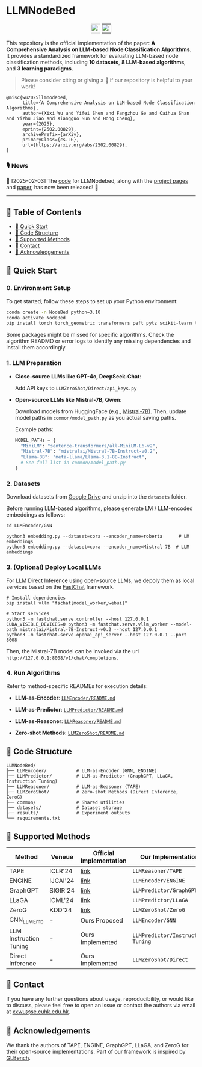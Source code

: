 # LLMNodeBed
<p align="center">
   <a href="https://llmnodebed.github.io/"><img src="https://img.shields.io/badge/🌐-Website-red" height="25"></a>
  <a href=""><img src="https://img.shields.io/badge/📝-Paper-blue" height="25"></a>
</p>

This repository is the official implementation of the paper: **A Comprehensive Analysis on LLM-based Node Classification Algorithms**. It provides a standardized framework for evaluating LLM-based node classification methods, including **10 datasets**, **8 LLM-based algorithms**, and **3 learning paradigms**. 


> Please consider citing or giving a 🌟 if our repository is helpful to your work!


```bibtext
@misc{wu2025llmnodebed,
      title={A Comprehensive Analysis on LLM-based Node Classification Algorithms}, 
      author={Xixi Wu and Yifei Shen and Fangzhou Ge and Caihua Shan and Yizhu Jiao and Xiangguo Sun and Hong Cheng},
      year={2025},
      eprint={2502.00829},
      archivePrefix={arXiv},
      primaryClass={cs.LG},
      url={https://arxiv.org/abs/2502.00829}, 
}
```

### 🎙️ News 

📅 [2025-02-03] The [code](https://github.com/WxxShirley/LLMNodeBed) for LLMNodebed, along with the [project pages](https://llmnodebed.github.io/) and [paper](), has now been released! 🧨


---



## 📝 Table of Contents
- [🚀 Quick Start](#-quick-start)
- [📖 Code Structure](#-code-structure)
- [🔧 Supported Methods](#-supported-methods)
- [📮 Contact](#-contact)
- [🙏 Acknowledgements](#-acknowledgements)



## 🚀 Quick Start 

### 0. Environment Setup
To get started, follow these steps to set up your Python environment: 

```bash
conda create -n NodeBed python=3.10
conda activate NodeBed
pip install torch torch_geometric transformers peft pytz scikit-learn torch_scatter torch_sparse
```

Some packages might be missed for specific algorithms. Check the algorithm READMD or error logs to identify any missing dependencies and install them accordingly.


### 1. LLM Preparation 

* **Close-source LLMs like GPT-4o, DeepSeek-Chat**: 

  Add API keys to `LLMZeroShot/Direct/api_keys.py`

* **Open-source LLMs like Mistral-7B, Qwen**:

  Download models from HuggingFace (e.g., [Mistral-7B](https://huggingface.co/mistralai/Mistral-7B-Instruct-v0.2)). Then, update model paths in `common/model_path.py` as you actual saving paths.

  Example paths: 
  ```python 
  MODEL_PATHs = {
    "MiniLM": "sentence-transformers/all-MiniLM-L6-v2",
    "Mistral-7B": "mistralai/Mistral-7B-Instruct-v0.2",
    "Llama-8B": "meta-llama/Llama-3.1-8B-Instruct",
    # See full list in common/model_path.py
  }
  ```


### 2. Datasets 

Download datasets from [Google Drive](https://drive.google.com/file/d/14GmRVwhP1pUD_OIhoJU3oATZWTnklhPG/view) and unzip into the `datasets` folder.

Before running LLM-based algorithms, please generate LM / LLM-encoded embeddings as follows: 
```shell 
cd LLMEncoder/GNN

python3 embedding.py --dataset=cora --encoder_name=roberta      # LM embeddings
python3 embedding.py --dataset=cora --encoder_name=Mistral-7B  # LLM embeddings
```


### 3. (Optional) Deploy Local LLMs

For LLM Direct Inference using open-source LLMs, we depoly them as local services based on the [FastChat](https://github.com/lm-sys/FastChat) framework.

```shell 
# Install dependencies
pip install vllm "fschat[model_worker,webui]"

# Start services
python3 -m fastchat.serve.controller --host 127.0.0.1
CUDA_VISIBLE_DEVICES=0 python3 -m fastchat.serve.vllm_worker --model-path mistralai/Mistral-7B-Instruct-v0.2 --host 127.0.0.1
python3 -m fastchat.serve.openai_api_server --host 127.0.0.1 --port 8008
```

Then, the Mistral-7B model can be invoked via the url `http://127.0.0.1:8008/v1/chat/completions`. 



### 4. Run Algorithms


Refer to method-specific READMEs for execution details:

* **LLM-as-Encoder**: [`LLMEncoder/README.md`](https://github.com/WxxShirley/LLMNodeBed/tree/main/LLMEncoder)

* **LLM-as-Predictor**: [`LLMPredictor/README.md`](https://github.com/WxxShirley/LLMNodeBed/tree/main/LLMPredictor)

* **LLM-as-Reasoner**: [`LLMReasoner/README.md`](https://github.com/WxxShirley/LLMNodeBed/tree/main/LLMReasoner)

* **Zero-shot Methods**: [`LLMZeroShot/README.md`](https://github.com/WxxShirley/LLMNodeBed/tree/main/LLMZeroshot)



## 📖 Code Structure 

```
LLMNodeBed/
├── LLMEncoder/           # LLM-as-Encoder (GNN, ENGINE)
├── LLMPredictor/         # LLM-as-Predictor (GraphGPT, LLaGA, Instruction Tuning)
├── LLMReasoner/          # LLM-as-Reasoner (TAPE)
├── LLMZeroShot/          # Zero-shot Methods (Direct Inference, ZeroG)
├── common/               # Shared utilities
├── datasets/             # Dataset storage
├── results/              # Experiment outputs
└── requirements.txt
```


## 🔧 Supported Methods 


| Method                       | Veneue   | Official Implementation                    | Our Implementation                |
| ---------------------------- | -------- | ------------------------------------------ | --------------------------------- |
| TAPE                         | ICLR'24  | [link](https://github.com/XiaoxinHe/TAPE)  | `LLMReasoner/TAPE`                |
| ENGINE                       | IJCAI'24 | [link](https://github.com/ZhuYun97/ENGINE) | `LLMEncoder/ENGINE`               |
| GraphGPT                     | SIGIR'24 | [link](https://github.com/HKUDS/GraphGPT)  | `LLMPredictor/GraphGPT`           |
| LLaGA                        | ICML'24  | [link](https://github.com/VITA-Group/LLaGA)| `LLMPredictor/LLaGA`              |
| ZeroG                        | KDD'24   | [link](https://github.com/NineAbyss/ZeroG) | `LLMZeroShot/ZeroG`               |
| $\text{GNN}_{\text{LLMEmb}}$ | -        | Ours Proposed                              | `LLMEncoder/GNN`                  |
| LLM Instruction Tuning       | -        | Ours Implemented                           | `LLMPredictor/Instruction Tuning` |
| Direct Inference             | -        | Ours Implemented                           | `LLMZeroShot/Direct`              |


## 📮 Contact 

If you have any further questions about usage, reproducibility, or would like to discuss, please feel free to open an issue or contact the authors via email at xxwu@se.cuhk.edu.hk.



## 🙏 Acknowledgements

We thank the authors of TAPE, ENGINE, GraphGPT, LLaGA, and ZeroG for their open-source implementations. Part of our framework is inspired by [GLBench](https://github.com/NineAbyss/GLBench).


